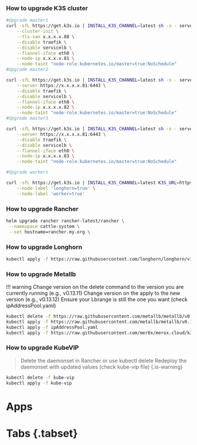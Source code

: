 ### How to upgrade K3S cluster

```bash linenums="1"
#Upgrade master1
curl -sfL https://get.k3s.io | INSTALL_K3S_CHANNEL=latest sh -s - server \
    --cluster-init \
    --tls-san x.x.x.x.88 \
    --disable traefik \
    --disable servicelb \
    --flannel-iface eth0 \
    --node-ip x.x.x.x.81 \
    --node-taint "node-role.kubernetes.io/master=true:NoSchedule"
#Upgrade master2

curl -sfL https://get.k3s.io | INSTALL_K3S_CHANNEL=latest sh -s - server \
    --server https://x.x.x.x.81:6443 \
    --disable traefik \
    --disable servicelb \
    --flannel-iface eth0 \
    --node-ip x.x.x.x.82 \
    --node-taint "node-role.kubernetes.io/master=true:NoSchedule"
#Upgrade master3

curl -sfL https://get.k3s.io | INSTALL_K3S_CHANNEL=latest sh -s - server \
    --server https://x.x.x.x.81:6443 \
    --disable traefik \
    --disable servicelb \
    --flannel-iface eth0 \
    --node-ip x.x.x.x.83 \
    --node-taint "node-role.kubernetes.io/master=true:NoSchedule"

#Upgrade workers

curl -sfL https://get.k3s.io | INSTALL_K3S_CHANNEL=latest K3S_URL=https://x.x.x.x.81:6443 K3S_TOKEN=/var/lib/rancher/k3s/server/node-token sh -s - agent \
    --node-label 'longhorn=true' \
    --node-label 'worker=true'
```

### How to upgrade Rancher
```bash linenums="1"
helm upgrade rancher rancher-latest/rancher \
 --namespace cattle-system \
 --set hostname=rancher.my.org \
```

### How to upgrade Longhorn
```bash linenums="1"
kubectl apply -f https://raw.githubusercontent.com/longhorn/longhorn/v1.5.3/deploy/longhorn.yaml
```

### How to upgrade Metallb
!!! warning
    Change version on the delete command to the version you are currently running (e.g., v0.13.11)
    Change version on the apply to the new version (e.g., v0.13.12)
    Ensure your Lbrange is still the one you want (check ipAddressPool.yaml)


```bash linenums="1"
kubectl delete -f https://raw.githubusercontent.com/metallb/metallb/v0.13.11/config/manifests/metallb-native.yaml
kubectl apply -f https://raw.githubusercontent.com/metallb/metallb/v0.13.12/config/manifests/metallb-native.yaml
kubectl apply -f ipAddressPool.yaml
kubectl apply -f https://raw.githubusercontent.com/mer0x/merox.cloud/k3s/K3S/cluster-deployment/l2Advertisement.yaml
```
### How to upgrade KubeVIP

> Delete the daemonset in Rancher or use kubectl delete
   Redeploy the daemonset with updated values (check kube-vip file)
{.is-warning}
```bash
kubectl delete -f kube-vip
kubectl apply -f kube-vip
```

# Apps
# Tabs {.tabset}